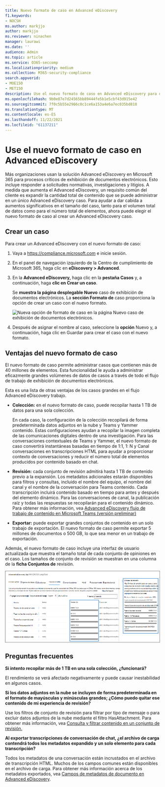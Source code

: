 ```yaml
---
title: Nuevo formato de caso en Advanced eDiscovery
f1.keywords:
- NOCSH
ms.author: markjjo
author: markjjo
ms.reviewer: ninachen
manager: laurawi
ms.date: ''
audience: Admin
ms.topic: article
ms.service: O365-seccomp
ms.localizationpriority: medium
ms.collection: M365-security-compliance
search.appverid:
- MOE150
- MET150
description: Use el nuevo formato de caso en Advanced eDiscovery para que pueda agregar más elementos para revisar conjuntos y aprovechar otros límites aumentados y nuevas funciones.
ms.openlocfilehash: 9b0e87e7d24565bb89444fe5b1e5cbf43d915e42
ms.sourcegitcommit: 7f0c5b55e2966c0c1ce6a153a4e6a7ec035bd818
ms.translationtype: MT
ms.contentlocale: es-ES
ms.lasthandoff: 11/22/2021
ms.locfileid: "61137211"
---
```

# <a name="use-the-new-case-format-in-advanced-ediscovery"></a>Use el nuevo formato de caso en Advanced eDiscovery

Más organizaciones usan la solución Advanced eDiscovery en Microsoft 365 para procesos críticos de exhibición de documentos electrónicos. Esto incluye responder a solicitudes normativas, investigaciones y litigios. A medida que aumenta el Advanced eDiscovery, un requisito común del cliente es expandir la cantidad total de contenido que se puede administrar en un único Advanced eDiscovery caso. Para ayudar a dar cabida a aumentos significativos en el tamaño del caso, tanto para el volumen total de datos como para el número total de elementos, ahora puede elegir el nuevo formato de caso al crear un Advanced eDiscovery caso.  

## <a name="create-a-case"></a>Crear un caso

Para crear un Advanced eDiscovery con el nuevo formato de caso:

1. Vaya a <https://compliance.microsoft.com> e inicie sesión.

2. En el panel de navegación izquierdo de la Centro de cumplimiento de Microsoft 365, haga clic en **eDiscovery > Advanced**.

3. En la **Advanced eDiscovery,** haga clic en la **pestaña Casos** y, a continuación, haga **clic en Crear un caso**.

   Se **muestra la página desplegable Nuevo** caso de exhibición de documentos electrónicos. La **sección Formato de** caso proporciona la opción de crear un caso con el nuevo formato.

   ![Nueva opción de formato de caso en la página Nuevo caso de exhibición de documentos electrónicos.](..\media\AeDNewCaseFormat1.png)

4. Después de asignar el nombre al caso,  seleccione la **opción** Nuevo y, a continuación, haga clic en Guardar para crear el caso con el nuevo formato.

## <a name="benefits-of-the-new-case-format"></a>Ventajas del nuevo formato de caso

El nuevo formato de caso permite administrar casos que contienen más de 40 millones de elementos. Esta funcionalidad le ayuda a administrar eficazmente grandes volúmenes de datos de casos a través de todo el flujo de trabajo de exhibición de documentos electrónicos.

Esta es una lista de otras ventajas de los casos grandes en el flujo Advanced eDiscovery trabajo.

- **Colección:** en el nuevo formato de caso, puede recopilar hasta 1 TB de datos para una sola colección.

   En cada caso, la configuración de la colección recopilará de forma predeterminada datos adjuntos en la nube y Teams y Yammer contenido. Estas configuraciones ayudan a recopilar la imagen completa de las comunicaciones digitales dentro de una investigación. Para las conversaciones contextuales de Teams y Yammer, el nuevo formato de caso convertirá instantáneas basadas en tiempo de 1:1, 1: N y Canal conversaciones en transcripciones HTML para ayudar a proporcionar contexto de conversaciones y reducir el número total de elementos producidos por contenido basado en chat.  

- **Revisión:** cada conjunto de revisión admitirá hasta 1 TB de contenido previo a la expansión. Los metadatos adicionales estarán disponibles para filtros y consultas, incluido el nombre del equipo, el nombre del canal y el nombre de la conversación para Teams contenido. Cada transcripción incluirá contenido basado en tiempo para antes y después del elemento dinámico. Para las conversaciones de canal, la publicación raíz y todas las respuestas se recopilarán para el contenido dinámico. Para obtener más información, vea [Advanced eDiscovery flujo de trabajo de contenido en Microsoft Teams (versión preliminar)](teams-workflow-in-advanced-ediscovery.md)

- **Exportar:** puede exportar grandes conjuntos de contenido en un solo trabajo de exportación. El nuevo formato de caso permite exportar 5 millones de documentos o 500 GB, lo que sea menor en un trabajo de exportación.

Además, el nuevo formato de caso incluye una interfaz de usuario actualizada que muestra el tamaño total de cada conjunto de opiniones en el caso. Los tamaños de conjunto de revisión se muestran en una columna de la **ficha Conjuntos de** revisión.

![Nuevas estadísticas de conjunto de opiniones Advanced eDiscovery interfaz de usuario.](..\media\LargeCaseUI.png)

## <a name="frequently-asked-questions"></a>Preguntas frecuentes

**Si intento recopilar más de 1 TB en una sola colección, ¿funcionará?**

El rendimiento se verá afectado negativamente y puede causar inestabilidad en algunos casos.

**Si los datos adjuntos en la nube se incluyen de forma predeterminada en el formato de mayúsculas y minúsculas grandes; ¿Cómo puedo quitar ese contenido de mi experiencia de revisión?**  

Use los filtros de conjunto de revisión para filtrar por tipo de mensaje o para excluir datos adjuntos de la nube mediante el filtro HasAttachment. Para obtener más información, vea [Consulta y filtrar contenido en un conjunto de revisión.](review-set-search.md)

**Al exportar transcripciones de conversación de chat, ¿el archivo de carga contendrá todos los metadatos expandido y un solo elemento para cada transcripción?**

Todos los metadatos de una conversación están incrustados en el archivo de transcripción HTML.  Muchos de los campos comunes están disponibles en el archivo de carga. Para obtener más información acerca de los metadatos exportados, vea [Campos de metadatos de documento en Advanced eDiscovery](document-metadata-fields-in-Advanced-eDiscovery.md).

